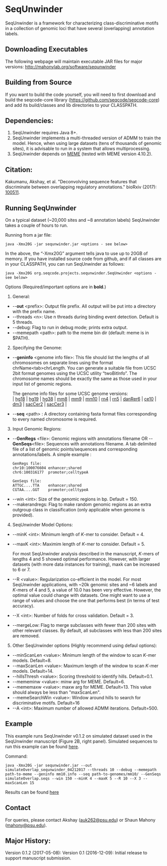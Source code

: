 # SeqUnwinder

SeqUnwinder is a framework for characterizing class-discriminative motifs in a collection of genomic loci that have several (overlapping) annotation labels.  


Downloading Executables
--------------
The following webpage will maintain executable JAR files for major versions: 
http://mahonylab.org/software/sequnwinder

Building from Source
--------------
If you want to build the code yourself, you will need to first download and build the seqcode-core library (https://github.com/seqcode/seqcode-core) and add its build/classes and lib directories to your CLASSPATH.

Dependencies:
--------------
1. SeqUnwinder requires Java 8+. 
2. SeqUnwinder implements a multi-threaded version of ADMM to train the model. Hence, when using large datasets (tens of thousands of genomic sites), it is advisable to run in a system that allows multiprocessing.
3. SeqUnwinder depends on [MEME](http://meme-suite.org/) (tested with MEME version 4.10.2).

Citation:
--------------
Kakumanu, Akshay, et al. "Deconvolving sequence features that discriminate between overlapping regulatory annotations." bioRxiv (2017): [100511](http://biorxiv.org/content/early/2017/01/15/100511).

Running SeqUnwinder
--------------
On a typical dataset (~20,000 sites and ~8 annotation labels) SeqUnwinder takes a couple of hours to run.

Running from a jar file:

```{r, engine='sh', count_lines}
java -Xmx20G -jar sequnwinder.jar <options - see below>
```

In the above, the “-Xmx20G” argument tells java to use up to 20GB of memory. If you have installed source code from github, and if all classes are in your CLASSPATH, you can run SeqUnwinder as follows:

```{r, engine='sh', count_lines}
java -Xmx20G org.seqcode.projects.sequnwinder.SeqUnwinder <options - see below>
```

Options (Required/important options are in __bold__.)

1. General:

  * --__out__ \<prefix>: Output file prefix. All output will be put into a directory with the prefix name. 
  * --threads \<n\>:  Use n threads during binding event detection. Default is 5 threads.
  * --debug: Flag to run in debug mode; prints extra output.
  * --memepath \<path\>: path to the meme bin dir (default: meme is in $PATH).

2. Specifying the Genome:

  * --__geninfo__ \<genome info file\>:  This file should list the lengths of all chromosomes on separate lines using the format chrName\<tab\>chrLength. You can generate a suitable file from UCSC 2bit format genomes using the UCSC utility “twoBitInfo”. The chromosome names should be exactly the same as those used in your input list of genomic regions. 
   
      The genome info files for some UCSC genome versions:  
      | [hg18](http://lugh.bmb.psu.edu/software/multigps/support/hg18.info) | [hg19](http://lugh.bmb.psu.edu/software/multigps/support/hg19.info) | [hg38](http://lugh.bmb.psu.edu/software/multigps/support/hg38.info) | [mm8](http://lugh.bmb.psu.edu/software/multigps/support/mm8.info) | [mm9](http://lugh.bmb.psu.edu/software/multigps/support/mm9.info) | [mm10](http://lugh.bmb.psu.edu/software/multigps/support/mm10.info) | [rn4](http://lugh.bmb.psu.edu/software/multigps/support/rn4.info) | [rn5](http://lugh.bmb.psu.edu/software/multigps/support/rn5.info) | [danRer6](http://lugh.bmb.psu.edu/software/multigps/support/danRer6.info) | [ce10](http://lugh.bmb.psu.edu/software/multigps/support/ce10.info) | [dm3](http://lugh.bmb.psu.edu/software/multigps/support/dm3.info) | [sacCer2](http://lugh.bmb.psu.edu/software/multigps/support/sacCer2.info) | [sacCer3](http://lugh.bmb.psu.edu/software/multigps/support/sacCer3.info) |
  * --__seq__ \<path\> : A directory containing fasta format files corresponding to every named chromosome is required.

3. Input Genomic Regions:

  * --__GenRegs__ \<file\>: Genomic regions with annotations filename OR --__GenSeqs__\<file\>: Sequences with annotations filename. A tab delimited file of a list of genomic points/sequences and corresponding annotations/labels. A simple example :
      ```{r, engine='sh', count_lines}
	GenRegs file:
	chr10:100076604	enhancer;shared
	chr6:100316177	promoter;celltypeA

	GenSeqs file:
	ATTGC....TTA	enhancer;shared
	CGTAA....GGT	promoter;celltypeA
      ```
  * --win \<int\>:  Size of the genomic regions in bp. Default = 150.
  * --makerandregs: Flag to make random genomic regions as an extra outgroup class in classification (only applicable when genome is provided).

4. SeqUnwinder Model Options:

  * --minK \<int\>: Minimum length of *K*-mer to consider. Default = 4.
  * --maxK \<int\>: Maximim length of *K*-mer to consider. Default = 5.
   
     For most SeqUnwinder analysis described in the manuscript, *K*-mers of lengths 4 and 5 showed optimal performance. However, with larger datasets (with more data instances for training), maxk can be increased to 6 or 7. 
  * --R \<value\>: Regularization co-efficient in the model. For most SeqUnwinder applications, with ~20k genomic sites and ~6 labels and *K*-mers of 4 and 5, a value of 10.0 has been very effective. However, the optimal value could change with datasets. One might want to use a range of values and choose the one that performs best (in terms of test accuracy).
  * --X \<int\>: Number of folds for cross validation. Default = 3.
  * --mergeLow: Flag to merge subclasses with fewer than 200 sites with other relevant classes. By default, all subclasses with less than 200 sites are removed.
  
5. Other SeqUnwinder options (Highly recommend using defaul options):

  * --minScanLen \<value\>: Minimum length of the window to scan *K*-mer models. Default=8.
  * --maxScanLen \<value\>: Maximum length of the window to scan *K*-mer models. Default=14.
  * --hillsThresh \<value\>: Scoring threshold to identify hills. Default=0.1.
  * --mememinw \<value\>: minw arg for MEME. Default=6.
  * --mememaxw \<value\>: maxw arg for MEME. Default=13. This value should always be less than "maxScanLen".
  * --memeSearchWin \<value\>: Window around hills to search for discriminative motifs. Default=16
  * --A \<int\>: Maximum number of allowed ADMM iterations. Default=500.


Example
--------------
This example runs SeqUnwinder v0.1.2 on simulated dataset used in the SeqUnwinder manuscript (Figure 2B, right panel). Simulated sequences to run this example can be found [here](http://lugh.bmb.psu.edu/software/sequnwinder/simulateOverlap.seqs).

Command:
```{r, engine='sh', count_lines}
java -Xmx20G -jar sequnwinder.jar --out simulateOverlap_sequnwinder_04212017 --threads 10 --debug --memepath path-to-meme --geninfo mm10.info --seq path-to-genomes/mm10/ --GenSeqs simulateOverlap.seqs --win 150 --minK 4 --maxK 5 --R 10 --X 3 --maxScanLen 15
```

Results can be found [here](http://lugh.bmb.psu.edu/software/sequnwinder/example/SeqUnwinder_results.html)

Contact
--------------

For queries, please contact Akshay (auk262@psu.edu) or Shaun Mahony (mahony@psu.edu).

Major History:
--------------  

Version 0.1.2 (2017-05-08):
Version 0.1 (2016-12-09): Initial release to support manuscript submission.
